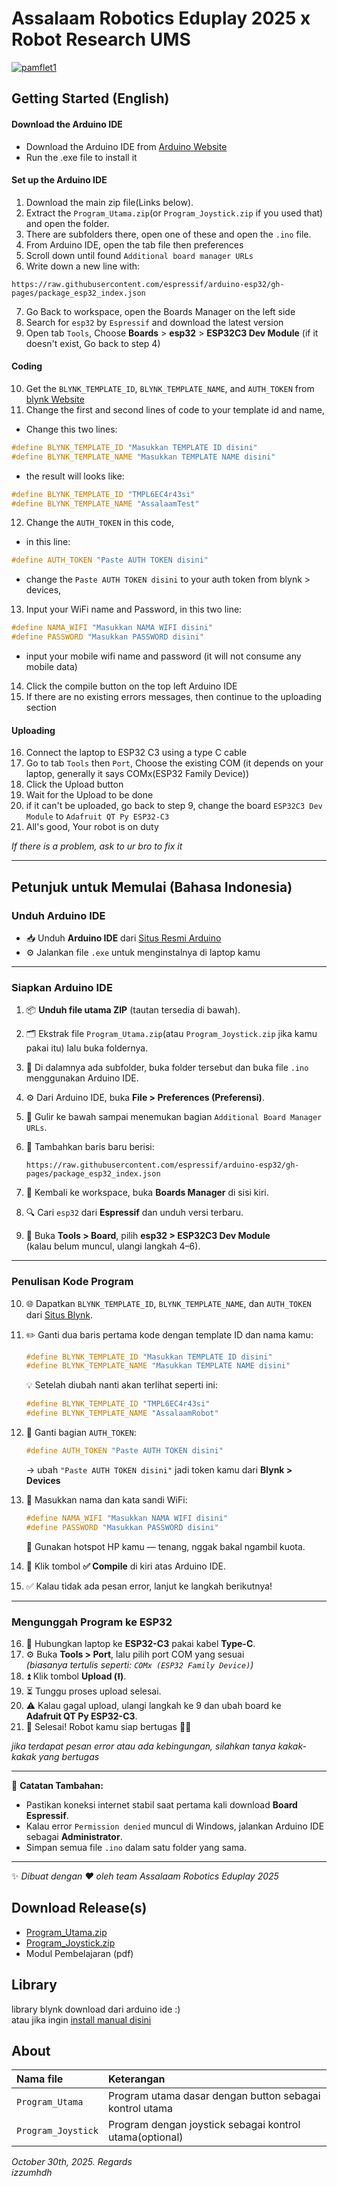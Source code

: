 
  # Assalaam Robotics Eduplay 2025 x Robot Research UMS
    
  <a href="https://ibb.co.com/Kj2XXzsV"><img src="https://i.ibb.co.com/Kj2XXzsV/pamflet1.jpg" alt="pamflet1" border="0"></a>
    
  ## Getting Started (English)
  #### Download the Arduino IDE
  * Download the Arduino IDE from [ Arduino Website](https://downloads.arduino.cc/arduino-ide/arduino-ide_2.3.6_Windows_64bit.exe)
  * Run the .exe file to install it

  #### Set up the Arduino IDE
  1. Download the main zip file(Links below).
  2. Extract the `Program_Utama.zip`(or `Program_Joystick.zip` if you used that) and open the folder.
  3. There are subfolders there, open one of these and open the `.ino` file.
  4. From Arduino IDE, open the tab file then preferences
  5. Scroll down until found `Additional board manager URLs`
  6. Write down a new line with:

    https://raw.githubusercontent.com/espressif/arduino-esp32/gh-pages/package_esp32_index.json
  7. Go Back to workspace, open the Boards Manager on the left side
  8. Search for `esp32` by `Espressif` and download the latest version
  9. Open tab `Tools`, Choose **Boards** > **esp32** > **ESP32C3 Dev Module** (if it doesn't exist, Go back to step 4)

  #### Coding
  10. Get the `BLYNK_TEMPLATE_ID`, `BLYNK_TEMPLATE_NAME`, and `AUTH_TOKEN` from [blynk Website](https://www.blynk.io/)
  11. Change the first and second lines of code to your template id and name,  
  * Change this two lines:   
```cpp
#define BLYNK_TEMPLATE_ID "Masukkan TEMPLATE ID disini"
#define BLYNK_TEMPLATE_NAME "Masukkan TEMPLATE NAME disini"
```
  * the result will looks like:
```cpp
#define BLYNK_TEMPLATE_ID "TMPL6EC4r43si"
#define BLYNK_TEMPLATE_NAME "AssalaamTest"
```
  12. Change the `AUTH_TOKEN` in this code,
  * in this line:
```cpp
#define AUTH_TOKEN "Paste AUTH TOKEN disini"
```
  *   change the `Paste AUTH TOKEN disini` to your auth token from blynk > devices,  
  13. Input your WiFi name and Password, in this two line:
```cpp
#define NAMA_WIFI "Masukkan NAMA WIFI disini"
#define PASSWORD "Masukkan PASSWORD disini"
```
  *   input your mobile wifi name and password (it will not consume any mobile data)
  14. Click the compile button on the top left Arduino IDE
  15. If there are no existing errors messages, then continue to the uploading section
  
  #### Uploading
  16. Connect the laptop to ESP32 C3 using a type C cable
  17. Go to tab `Tools` then `Port`, Choose the existing COM (it depends on your laptop, generally it says COMx(ESP32 Family Device))
  18. Click the Upload button
  19. Wait for the Upload to be done
  20. if it can't be uploaded, go back to step 9, change the board `ESP32C3 Dev Module` to `Adafruit QT Py ESP32-C3`
  21. All's good, Your robot is on duty
    
  *If there is a problem, ask to ur bro to fix it*

---

## Petunjuk untuk Memulai (Bahasa Indonesia)

### Unduh Arduino IDE
- 📥 Unduh **Arduino IDE** dari [Situs Resmi Arduino](https://downloads.arduino.cc/arduino-ide/arduino-ide_2.3.6_Windows_64bit.exe)  
- ⚙️ Jalankan file `.exe` untuk menginstalnya di laptop kamu

---

### Siapkan Arduino IDE
1. 📦 **Unduh file utama ZIP** (tautan tersedia di bawah).  
2. 🗂️ Ekstrak file `Program_Utama.zip`(atau `Program_Joystick.zip` jika kamu pakai itu) lalu buka foldernya.  
3. 📁 Di dalamnya ada subfolder, buka folder tersebut dan buka file `.ino` menggunakan Arduino IDE.  
4. ⚙️ Dari Arduino IDE, buka **File > Preferences (Preferensi)**.  
5. 🔽 Gulir ke bawah sampai menemukan bagian `Additional Board Manager URLs`.  
6. 📝 Tambahkan baris baru berisi:

    ```
    https://raw.githubusercontent.com/espressif/arduino-esp32/gh-pages/package_esp32_index.json
    ```
7. 🧭 Kembali ke workspace, buka **Boards Manager** di sisi kiri.  
8. 🔍 Cari `esp32` dari **Espressif** dan unduh versi terbaru.  
9. 🧩 Buka **Tools > Board**, pilih **esp32 > ESP32C3 Dev Module**  
   (kalau belum muncul, ulangi langkah 4–6).

---

### Penulisan Kode Program
10. 🌐 Dapatkan `BLYNK_TEMPLATE_ID`, `BLYNK_TEMPLATE_NAME`, dan `AUTH_TOKEN` dari [Situs Blynk](https://www.blynk.io/).  
11. ✏️ Ganti dua baris pertama kode dengan template ID dan nama kamu:  

    ```cpp
    #define BLYNK_TEMPLATE_ID "Masukkan TEMPLATE ID disini"
    #define BLYNK_TEMPLATE_NAME "Masukkan TEMPLATE NAME disini"
    ```
    💡 Setelah diubah nanti akan terlihat seperti ini:
    ```cpp
    #define BLYNK_TEMPLATE_ID "TMPL6EC4r43si"
    #define BLYNK_TEMPLATE_NAME "AssalaamRobot"
    ```

12. 🔑 Ganti bagian `AUTH_TOKEN`:
    ```cpp
    #define AUTH_TOKEN "Paste AUTH TOKEN disini"
    ```
    → ubah `"Paste AUTH TOKEN disini"` jadi token kamu dari **Blynk > Devices**  

13. 📶 Masukkan nama dan kata sandi WiFi:
    ```cpp
    #define NAMA_WIFI "Masukkan NAMA WIFI disini"
    #define PASSWORD "Masukkan PASSWORD disini"
    ```
    💬 Gunakan hotspot HP kamu — tenang, nggak bakal ngambil kuota.  

14. 🧠 Klik tombol **✅ Compile** di kiri atas Arduino IDE.  
15. ✅ Kalau tidak ada pesan error, lanjut ke langkah berikutnya!

---

### Mengunggah Program ke ESP32
16. 🔌 Hubungkan laptop ke **ESP32-C3** pakai kabel **Type-C**.  
17. ⚙️ Buka **Tools > Port**, lalu pilih port COM yang sesuai  
    *(biasanya tertulis seperti: `COMx (ESP32 Family Device)`)*  
18. ⏫ Klik tombol **Upload (⭱)**.  
19. ⏳ Tunggu proses upload selesai.  
20. ⚠️ Kalau gagal upload, ulangi langkah ke 9 dan ubah board ke  
    **Adafruit QT Py ESP32-C3**.  
21. 🎉 Selesai! Robot kamu siap bertugas 💪🤖

*jika terdapat pesan error atau ada kebingungan, silahkan tanya kakak-kakak yang bertugas*

---

🧾 **Catatan Tambahan:**
- Pastikan koneksi internet stabil saat pertama kali download **Board Espressif**.  
- Kalau error `Permission denied` muncul di Windows, jalankan Arduino IDE sebagai **Administrator**.  
- Simpan semua file `.ino` dalam satu folder yang sama.  

---

✨ *Dibuat dengan ❤️ oleh team Assalaam Robotics Eduplay 2025*


  ## Download Release(s)
  * [Program_Utama.zip](https://github.com/izzumhd/Assalaam_Robotics_Eduplay_2025/releases/download/v1.0.1/Program_Utama.zip)  
  * [Program_Joystick.zip](https://github.com/izzumhd/Assalaam_Robotics_Eduplay_2025/releases/download/v1.0.1/Program_Joystick.zip)
  * Modul Pembelajaran (pdf)
  
  ## Library
  library blynk download dari arduino ide :)  
  atau jika ingin [install manual disini](https://github.com/blynkkk/blynk-library/releases/tag/v1.3.2)
  
  ## About
  | **Nama file** | **Keterangan** |
  |:----------|:-----------|
  | `Program_Utama` | Program utama dasar dengan button sebagai kontrol utama |
  | `Program_Joystick` | Program dengan joystick sebagai kontrol utama(optional) |

  *October 30th, 2025. Regards*  
  *izzumhdh*

